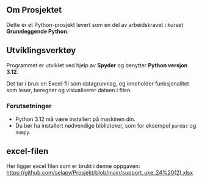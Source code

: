 ## Om Prosjektet

Dette er et Python-prosjekt levert som en del av arbeidskravet i kurset **Grunnleggende Python**.

##  Utviklingsverktøy

Programmet er utviklet ved hjelp av **Spyder** og benytter **Python versjon 3.12**.

Det tar i bruk en Excel-fil som datagrunnlag, og inneholder funksjonalitet som leser, beregner og visiualiserer dataen i filen.

### Forutsetninger

- Python 3.12 må være installert på maskinen din.
- Du bør ha installert nødvendige biblioteker, som for eksempel `pandas` og `numpy`.
## excel-filen
Her ligger excel filen som er brukt i denne oppgaven: https://github.com/selapy/Prosjekt/blob/main/support_uke_24%20(2).xlsx
